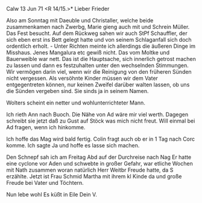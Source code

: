  Calw 13 Jun 71
 <R 14/15.>*
Lieber Frieder

Also am Sonntag mit Daeuble und Christaller, welche beide zusammenkamen nach Zwerbg, Marie gieng auch mit und Schrein Müller. Das Fest besucht. Auf dem Rückweg sahen wir auch StPf Schauffler, der sich eben erst ins Bett gelegt hatte und von seinem Schlaganfall sich doch ordentlich erholt. - Unter Richten meinte ich allerdings die äußeren Dinge im Misshaus. Jenes Mangalura etc gewiß nicht. Das vom Moltke und Bauerweible war nett. 
Das ist die Hauptsache, sich innerlich getrost machen zu lassen und dann es festzuhalten unter den wechselnden Stimmungen. Wir vermögen darin viel, wenn wir die Reinigung von den früheren Sünden nicht vergessen. Als versöhnte Kinder müssen wir dem Vater entgegentreten können, nur keinen Zweifel darüber walten lassen, ob uns die Sünden vergeben sind. Sie sinds ja in seinem Namen.

Wolters scheint ein netter und wohlunterrichteter Mann.

Ich rieth Ann nach Buoch. Die Nähe von Ad wäre mir viel werth. Dagegen schreibt sie jetzt daß zu Gust auf Stöck was mich nicht freut. Will einmal bei Ad fragen, wenn ich hinkomme.

Ich hoffe das Mag wird bald fertig. Colin fragt auch ob er in 1 Tag nach Corc komme. Ich sagte Ja und hoffe es lasse sich machen.

Den Schnepf sah ich am Freitag Abd auf der Durchreise nach Nag Er hatte eine cyclone vor Aden und schwebte in großer Gefahr, war etliche Wochen mit Nath zusammen woran natürlich Herr Weitbr Freude hatte, da S erzählte. Jetzt ist Frau Schmid Martha mit ihrem kl Kinde da und große Freude bei Vater und Töchtern.

Nun lebe wohl Es küßt in Eile
 Dein V.

